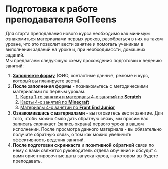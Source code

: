 # Подготовка к работе преподавателя GoITeens
Для старта преподавания нового курса необходимо как минимум ознакомиться материалами первых уроков, разобраться в них на таком уровне, что это позволит вести занятие и помогать ученикам в выполнении заданий на уроке и, при необходимости, домашних заданий.  
Мы предлагаем следующую схему прохождения подготовки к ведению занятий:
1. **[Заполняете форму](https://forms.gle/CRa1UoPmudYT62AR6)** (ФИО, контактные данные, резюме и курс, который вы планируете вести).
2. **После заполнения формы** - познакомьтесь с методическими материалами по первым урокам.
   1. [Карта 1-го занятия и материалы 4-х занятий по **Scratch**](https://github.com/mikh-maksi/4teachers/tree/main/scratch)
   2. [Карты 4-х занятий по **Minecraft**](https://github.com/mikh-maksi/4teachers/tree/main/minecraft)
   3. [Материалы 4-х занятий по **Front End Junior** ](https://github.com/mikh-maksi/4teachers/tree/main/FrontEnd_junior) 
3. **Ознакомившись с материалами** - вы готовитесь вести занятие. Для того, чтобы можно было дать обратную связь, мы просим вас записать скринкаст (запись экрана) первого урока в вашем исполнении. После просмотра данного материала - вы обязательно получите обратную связь, о том как можно увеличить эффективность ведения занятий.
4. **После подготовки скринкаста** и **позитивной обратной** связи по нему с вами свяжется руководитель отдела обучения и обсудит с вами ориентировочные даты запуска курса, на котором вы будете преподавать.
